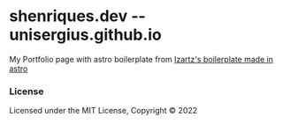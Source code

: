 # shenriques.dev -- unisergius.github.io

My Portfolio page with astro boilerplate from [Izartz's boilerplate made in astro](https://github.com/ixartz/Astro-boilerplate)

### License

Licensed under the MIT License, Copyright © 2022